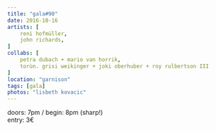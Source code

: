 ```yaml
---
title: "gala#90"
date: 2016-10-16
artists: [
    reni hofmüller,
    john richards,
]
collabs: [
    petra dubach + mario van horrik,
    torùn. grisi weikinger + joki oberhuber + roy rulbertson III
]
location: "garnison"
tags: [gala]
photos: "lisbeth kovacic"
---
```

doors: 7pm / begin: 8pm (sharp!)  
entry: 3€
